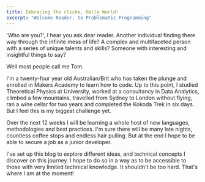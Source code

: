 ```yaml
---
title: Embracing the cliche, Hello World!
excerpt: "Welcome Reader, to Problematic Programming" 
---
```

'Who are you?', I hear you ask dear reader.
Another individual finding there way through the infinite mess of life?
A complex and multifaceted person with a series of unique talents and skills?
Someone with interesting and insightful things to say?

Well most people call me Tom.

I'm a twenty-four year old Australian/Brit who has taken the plunge and enrolled in Makers Academy to learn how to code. Up to this point, I studied Theoretical Physics at University, worked at a consultancy in Data Analytics, climbed a few mountains, travelled from Sydney to London without flying, ran a wine cellar for two years and completed the Kokoda Trek in six days.
But I feel this is my biggest challenge yet.

Over the next 12 weeks I will be learning a whole host of new languages, methodologies and best practices. I'm sure there will be many late nights, countless coffee stops and endless hair pulling. But at the end I hope to be able to secure a job as a junior developer.

I've set up this blog to explore different ideas, and technical concepts I discover on this journey.
I hope to do so in a way as to be accessible to those with very limited technical knowledge.
It shouldn't be too hard. That's where I am at the moment!
